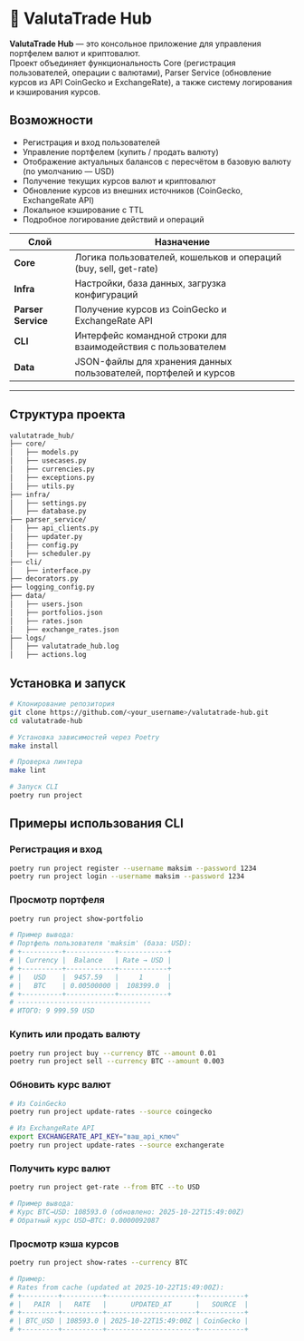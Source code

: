 # 💱 ValutaTrade Hub

**ValutaTrade Hub** — это консольное приложение для управления портфелем валют и криптовалют.  
Проект объединяет функциональность Core (регистрация пользователей, операции с валютами), Parser Service (обновление курсов из API CoinGecko и ExchangeRate), а также систему логирования и кэширования курсов.

## Возможности

- Регистрация и вход пользователей  
- Управление портфелем (купить / продать валюту)  
- Отображение актуальных балансов с пересчётом в базовую валюту (по умолчанию — USD)  
- Получение текущих курсов валют и криптовалют  
- Обновление курсов из внешних источников (CoinGecko, ExchangeRate API)  
- Локальное кэширование с TTL  
- Подробное логирование действий и операций

| Слой | Назначение |
|------|-------------|
| **Core** | Логика пользователей, кошельков и операций (buy, sell, get-rate) |
| **Infra** | Настройки, база данных, загрузка конфигураций |
| **Parser Service** | Получение курсов из CoinGecko и ExchangeRate API |
| **CLI** | Интерфейс командной строки для взаимодействия с пользователем |
| **Data** | JSON-файлы для хранения данных пользователей, портфелей и курсов |

---

## Структура проекта

```bash
valutatrade_hub/
├── core/
│   ├── models.py
│   ├── usecases.py
│   ├── currencies.py
│   ├── exceptions.py
│   ├── utils.py
├── infra/
│   ├── settings.py
│   ├── database.py
├── parser_service/
│   ├── api_clients.py
│   ├── updater.py
│   ├── config.py
│   ├── scheduler.py
├── cli/
│   ├── interface.py
├── decorators.py
├── logging_config.py
├── data/
│   ├── users.json
│   ├── portfolios.json
│   ├── rates.json
│   ├── exchange_rates.json
├── logs/
│   ├── valutatrade_hub.log
│   ├── actions.log
```

## Установка и запуск

```bash
# Клонирование репозитория
git clone https://github.com/<your_username>/valutatrade-hub.git
cd valutatrade-hub

# Установка зависимостей через Poetry
make install

# Проверка линтера
make lint

# Запуск CLI
poetry run project
```

## Примеры использования CLI

### Регистрация и вход

```bash
poetry run project register --username maksim --password 1234
poetry run project login --username maksim --password 1234
```

### Просмотр портфеля

```bash
poetry run project show-portfolio

# Пример вывода:
# Портфель пользователя 'maksim' (база: USD):
# +----------+------------+------------+
# | Currency |  Balance   | Rate → USD |
# +----------+------------+------------+
# |   USD    |  9457.59   |     1      |
# |   BTC    | 0.00500000 |  108399.0  |
# +----------+------------+------------+
# ---------------------------------
# ИТОГО: 9 999.59 USD
```

### Купить или продать валюту

``` bash
poetry run project buy --currency BTC --amount 0.01
poetry run project sell --currency BTC --amount 0.003
```

### Обновить курс валют

``` bash
# Из CoinGecko
poetry run project update-rates --source coingecko

# Из ExchangeRate API
export EXCHANGERATE_API_KEY="ваш_api_ключ"
poetry run project update-rates --source exchangerate
```

### Получить курс валют

``` bash
poetry run project get-rate --from BTC --to USD

# Пример вывода:
# Курс BTC→USD: 108593.0 (обновлено: 2025-10-22T15:49:00Z)
# Обратный курс USD→BTC: 0.0000092087
```

### Просмотр кэша курсов

``` bash
poetry run project show-rates --currency BTC

# Пример:
# Rates from cache (updated at 2025-10-22T15:49:00Z):
# +---------+----------+----------------------+-----------+
# |   PAIR  |   RATE   |      UPDATED_AT      |   SOURCE  |
# +---------+----------+----------------------+-----------+
# | BTC_USD | 108593.0 | 2025-10-22T15:49:00Z | CoinGecko |
# +---------+----------+----------------------+-----------+
```
